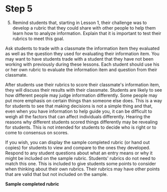 # Step 5

5. Remind students that, starting in Lesson 1, their challenge was to develop a rubric that they could share with other people to help them learn how to analyze information. Explain that it is important to test their rubrics to meet this goal. 

Ask students to trade with a classmate the information item they evaluated as well as the question they used for evaluating their information item. You may want to have students trade with a student that they have not been working with previously during these lessons. Each student should use his or her own rubric to evaluate the information item and question from their classmate. 

After students use their rubrics to score their classmate's information item, they will discuss their results with their classmate. Students are likely to see how different people may judge information differently. Some people may put more emphasis on certain things than someone else does. This is a way for students to see that making decisions is not a simple thing and that, even when you have information to help guide you, it can be difficult to weigh all the factors that can affect individuals differently. Hearing the reasons why different students scored things differently may be revealing for students. This is not intended for students to decide who is right or to come to consensus on scores. 

If you wish, you can display the sample completed rubric (or hand out copies) for students to view and compare to the ones they developed. Respond to any student questions about what an entry means or why it might be included on the sample rubric. Students' rubrics do not need to match this one. This is included to give students some points to consider when thinking about their own rubrics. Their rubrics may have other points that are valid that but not included on the sample. 

**Sample completed rubric**
<!--needs link(s)!-->
